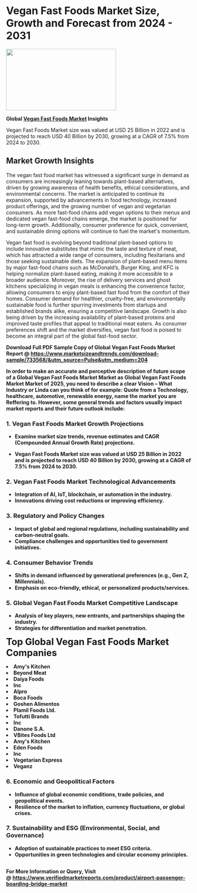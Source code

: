 <H1>Vegan Fast Foods Market Size, Growth and Forecast from 2024 - 2031</H1><img class="aligncenter size-medium wp-image-584254" src="https://thirdeyenews.in/wp-content/uploads/2024/09/Global-Market-Research-300x168.jpeg" alt="" width="300" height="168" /><p><strong>Global&nbsp;<a href="https://www.marketsizeandtrends.com/download-sample/733568/&amp;utm_source=Pulse&amp;utm_medium=204">Vegan Fast Foods Market</a> Insights</strong></p><p>Vegan Fast Foods Market size was valued at USD 25 Billion in 2022 and is projected to reach USD 40 Billion by 2030, growing at a CAGR of 7.5% from 2024 to 2030.</p><p><h2>Market Growth Insights</h2> <p>The vegan fast food market has witnessed a significant surge in demand as consumers are increasingly leaning towards plant-based alternatives, driven by growing awareness of health benefits, ethical considerations, and environmental concerns. The market is anticipated to continue its expansion, supported by advancements in food technology, increased product offerings, and the growing number of vegan and vegetarian consumers. As more fast-food chains add vegan options to their menus and dedicated vegan fast-food chains emerge, the market is positioned for long-term growth. Additionally, consumer preference for quick, convenient, and sustainable dining options will continue to fuel the market's momentum.</p> <p><strong></strong></p> <p>Vegan fast food is evolving beyond traditional plant-based options to include innovative substitutes that mimic the taste and texture of meat, which has attracted a wide range of consumers, including flexitarians and those seeking sustainable diets. The expansion of plant-based menu items by major fast-food chains such as McDonald’s, Burger King, and KFC is helping normalize plant-based eating, making it more accessible to a broader audience. Moreover, the rise of delivery services and ghost kitchens specializing in vegan meals is enhancing the convenience factor, allowing consumers to enjoy plant-based fast food from the comfort of their homes. Consumer demand for healthier, cruelty-free, and environmentally sustainable food is further spurring investments from startups and established brands alike, ensuring a competitive landscape. Growth is also being driven by the increasing availability of plant-based proteins and improved taste profiles that appeal to traditional meat eaters. As consumer preferences shift and the market diversifies, vegan fast food is poised to become an integral part of the global fast-food sector.</p> <p><strong></p><p><span class=""><strong>Download Full PDF Sample Copy of Global Vegan Fast Foods Market Report</strong> @ <a href="https://www.marketsizeandtrends.com/download-sample/733568/&amp;utm_source=Pulse&amp;utm_medium=204" target="_blank">https://www.marketsizeandtrends.com/download-sample/733568/&amp;utm_source=Pulse&amp;utm_medium=204</a></span></p><p>In order to make an accurate and perceptive description of future scope of a Global&nbsp;Vegan Fast Foods Market Market as Global&nbsp;Vegan Fast Foods Market Market of 2025, you need to describe a clear Vision &ndash; What Industry or Linda can you think of for example: Quote from a Technology, healthcare, automotive, renewable energy, name the market you are Reffering to. However, some general trends and factors usually impact market reports and their future outlook include:</p><h3>1.&nbsp;<strong>Vegan Fast Foods Market Growth Projections</strong></h3><ul><li>Examine market size trends, revenue estimates and CAGR (Compounded Annual Growth Rate) projections.</li><li><p>Vegan Fast Foods Market size was valued at USD 25 Billion in 2022 and is projected to reach USD 40 Billion by 2030, growing at a CAGR of 7.5% from 2024 to 2030.</p></li></ul><h3>2.&nbsp;<strong>Vegan Fast Foods Market Technological Advancements</strong></h3><ul><li>Integration of AI, IoT, blockchain, or automation in the industry.</li><li>Innovations driving cost reductions or improving efficiency.</li></ul><h3>3.&nbsp;<strong>Regulatory and Policy Changes</strong></h3><ul><li>Impact of global and regional regulations, including sustainability and carbon-neutral goals.</li><li>Compliance challenges and opportunities tied to government initiatives.</li></ul><h3>4.&nbsp;<strong>Consumer Behavior Trends</strong></h3><ul><li>Shifts in demand influenced by generational preferences (e.g., Gen Z, Millennials).</li><li>Emphasis on eco-friendly, ethical, or personalized products/services.</li></ul><h3>5.&nbsp;<strong>Global Vegan Fast Foods Market Competitive Landscape</strong></h3><ul><li>Analysis of key players, new entrants, and partnerships shaping the industry.</li><li>Strategies for differentiation and market penetration.</li></ul><p data-pm-slice="1 1 []"><span style="color: inherit; font-family: inherit; font-size: 25px;">Top Global Vegan Fast Foods Market Companies</span></p><div class="" data-test-id=""><p><li>Amy's Kitchen</li><li> Beyond Meat</li><li> Daiya Foods</li><li> Inc</li><li> Alpro</li><li> Boca Foods</li><li> Goshen Alimentos</li><li> Plamil Foods Ltd.</li><li> Tofutti Brands</li><li> Inc</li><li> Danone S.A.</li><li> VBites Foods Ltd</li><li> Amy's Kitchen</li><li> Eden Foods</li><li> Inc</li><li> Vegetarian Express</li><li> Veganz</li></p></div><h3>6.&nbsp;<strong>Economic and Geopolitical Factors</strong></h3><ul><li>Influence of global economic conditions, trade policies, and geopolitical events.</li><li>Resilience of the market to inflation, currency fluctuations, or global crises.</li></ul><h3>7.&nbsp;<strong>Sustainability and ESG (Environmental, Social, and Governance)</strong></h3><ul><li>Adoption of sustainable practices to meet ESG criteria.</li><li>Opportunities in green technologies and circular economy principles.</li></ul><h2><strong style="font-size: 14px;">For More Information or Query, Visit @&nbsp;</strong><a style="background-color: #ffffff; font-size: 14px;" href="https://www.marketsizeandtrends.com/report/vegan-fast-foods-market/" target="_blank">https://www.verifiedmarketreports.com/product/airport-passenger-boarding-bridge-market</a></h2>
